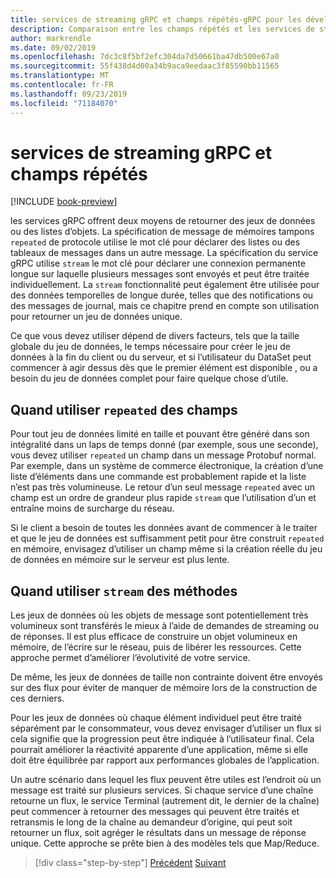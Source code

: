 ```yaml
---
title: services de streaming gRPC et champs répétés-gRPC pour les développeurs WCF
description: Comparaison entre les champs répétés et les services de streaming pour passer des collections de données avec gRPC.
author: markrendle
ms.date: 09/02/2019
ms.openlocfilehash: 7dc3c8f5bf2efc304da7d50661ba47db500e67a0
ms.sourcegitcommit: 55f438d4d00a34b9aca9eedaac3f85590bb11565
ms.translationtype: MT
ms.contentlocale: fr-FR
ms.lasthandoff: 09/23/2019
ms.locfileid: "71184070"
---
```

# <a name="grpc-streaming-services-versus-repeated-fields"></a>services de streaming gRPC et champs répétés

[!INCLUDE [book-preview](../../../includes/book-preview.md)]

les services gRPC offrent deux moyens de retourner des jeux de données ou des listes d’objets. La spécification de message de mémoires tampons `repeated` de protocole utilise le mot clé pour déclarer des listes ou des tableaux de messages dans un autre message. La spécification du service gRPC utilise `stream` le mot clé pour déclarer une connexion permanente longue sur laquelle plusieurs messages sont envoyés et peut être traitée individuellement. La `stream` fonctionnalité peut également être utilisée pour des données temporelles de longue durée, telles que des notifications ou des messages de journal, mais ce chapitre prend en compte son utilisation pour retourner un jeu de données unique.

Ce que vous devez utiliser dépend de divers facteurs, tels que la taille globale du jeu de données, le temps nécessaire pour créer le jeu de données à la fin du client ou du serveur, et si l’utilisateur du DataSet peut commencer à agir dessus dès que le premier élément est disponible , ou a besoin du jeu de données complet pour faire quelque chose d’utile.

## <a name="when-to-use-repeated-fields"></a>Quand utiliser `repeated` des champs

Pour tout jeu de données limité en taille et pouvant être généré dans son intégralité dans un laps de temps donné (par exemple, sous une seconde), vous devez utiliser `repeated` un champ dans un message Protobuf normal. Par exemple, dans un système de commerce électronique, la création d’une liste d’éléments dans une commande est probablement rapide et la liste n’est pas très volumineuse. Le retour d’un seul message `repeated` avec un champ est un ordre de grandeur plus rapide `stream` que l’utilisation d’un et entraîne moins de surcharge du réseau.

Si le client a besoin de toutes les données avant de commencer à le traiter et que le jeu de données est suffisamment petit pour être construit `repeated` en mémoire, envisagez d’utiliser un champ même si la création réelle du jeu de données en mémoire sur le serveur est plus lente.

## <a name="when-to-use-stream-methods"></a>Quand utiliser `stream` des méthodes

Les jeux de données où les objets de message sont potentiellement très volumineux sont transférés le mieux à l’aide de demandes de streaming ou de réponses. Il est plus efficace de construire un objet volumineux en mémoire, de l’écrire sur le réseau, puis de libérer les ressources. Cette approche permet d’améliorer l’évolutivité de votre service.

De même, les jeux de données de taille non contrainte doivent être envoyés sur des flux pour éviter de manquer de mémoire lors de la construction de ces derniers.

Pour les jeux de données où chaque élément individuel peut être traité séparément par le consommateur, vous devez envisager d’utiliser un flux si cela signifie que la progression peut être indiquée à l’utilisateur final. Cela pourrait améliorer la réactivité apparente d’une application, même si elle doit être équilibrée par rapport aux performances globales de l’application.

Un autre scénario dans lequel les flux peuvent être utiles est l’endroit où un message est traité sur plusieurs services. Si chaque service d’une chaîne retourne un flux, le service Terminal (autrement dit, le dernier de la chaîne) peut commencer à retourner des messages qui peuvent être traités et retransmis le long de la chaîne au demandeur d’origine, qui peut soit retourner un flux, soit agréger le résultats dans un message de réponse unique. Cette approche se prête bien à des modèles tels que Map/Reduce.

>[!div class="step-by-step"]
>[Précédent](migrate-duplex-services.md)
>[Suivant](client-libraries.md)
